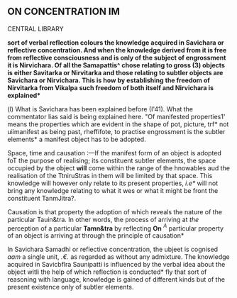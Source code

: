 ## **ON CONCENTRATION IM**

CENTRAL LIBRARY

**sort of verbal reflection colours the knowledge acquired in Savichara or reflective concentration. And when the knowledge derived from it is free from reflective consciousness and is only of the subject of engrossment it is Nirvichara. Of all the Samapattis^ chose relating to gross (3) objects is either Savitarka or Nirvitarka and those relating to subtler objects are Savichara or Nirvichara. This is how by establishing the freedom of Nirvitarka from Vikalpa such freedom of both itself and Nirvichara is explained\***

(l) What is Savichara has been explained before (I'41). What the commentator lias said is being explained here. "Of manifested properties1' means the properties which are evident in the shape of pot, picture, trf\* not uiimanifest as being past, rheffifote, to practise engrossment is the subtler elements\* a manifest object has to be adopted.

Space, time and causation :—If the manifest form of an object is adopted foT the purpose of realising; its constituent subtler elements, the space occupied by the object **will** come within the range of the hnowables aud the realisation of the TtniruStras in them will be limited by that space. This knowledge will however only relate to its present properties, *i.e\** will not bring any knowledge relating to what it wes or what it might be front the constituent TanmJitra?.

Causation is that property the adoption of which reveals the nature of the particular Tauin&tra. In other words, the process of arriving at *the* perception of a particular **Tamn&tra** by reflecting **On** *<sup>A</sup>* particular property of an object is arriving at through the principle of causation\*

In Savichara Samadhi or reflective concentration, the ubjeet is cognised *aam* a single unit, *\.€.* as regarded as without any admixture. The knowledge acquired in Savicbflra Saunipatti is influenced by the verbal idea about the object witli the help of which reflection is conducted\* fly that sort of reasoning with language, knowledge is gained of different kinds but of the present existence only of subtler elements.